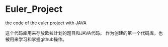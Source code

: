 # Euler_Project
the code of the euler project with JAVA

这个代码库用来存放欧拉计划的题目和JAVA代码。
作为创建的第一个代码库，也被用来学习和掌握github操作。
